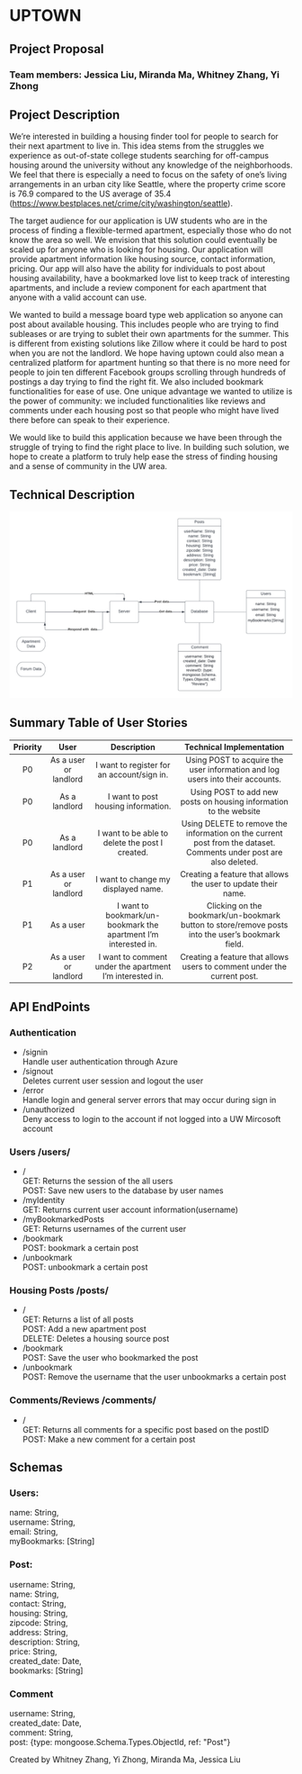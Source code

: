 # UPTOWN

## Project Proposal
### Team members: Jessica Liu, Miranda Ma, Whitney Zhang, Yi Zhong
 
## Project Description 
We’re interested in building a housing finder tool for people to search for their next apartment to live in. This idea stems from the struggles we experience as out-of-state college students searching for off-campus housing around the university without any knowledge of the neighborhoods. We feel that there is especially a need to focus on the safety of one’s living arrangements in an urban city like Seattle, where the property crime score is 76.9 compared to the US average of 35.4 (https://www.bestplaces.net/crime/city/washington/seattle). 

The target audience for our application is UW students who are in the process of finding a flexible-termed apartment, especially those who do not know the area so well. We envision that this solution could eventually be scaled up for anyone who is looking for housing. Our application will provide apartment information like housing source, contact information, pricing. Our app will also have the ability for individuals to post about housing availability, have a bookmarked love list to keep track of interesting apartments, and include a review component for each apartment that anyone with a valid account can use. 

We wanted to build a message board type web application so anyone can post about available housing. This includes people who are trying to find subleases or are trying to sublet their own apartments for the summer. This is different from existing solutions like Zillow where it could be hard to post when you are not the landlord. We hope having uptown could also mean a centralized platform for apartment hunting so that there is no more need for people to join ten different Facebook groups scrolling through hundreds of postings a day trying to find the right fit. We also included bookmark functionalities for ease of use. One unique advantage we wanted to utilize is the power of community: we included functionalities like reviews and comments under each housing post so that people who might have lived there before can speak to their experience. 

We would like to build this application because we have been through the struggle of trying to find the right place to live. In building such solution, we hope to create a platform to truly help ease the stress of finding housing and a sense of community in the UW area. 
 
## Technical Description

![alt text](/public/img/Info%20441.png)

## Summary Table of User Stories
| Priority  |          User         |                                                 Description                                                 |                                      Technical Implementation                                     |
|:---------:|:---------------------:|:-----------------------------------------------------------------------------------------------------------:|:-------------------------------------------------------------------------------------------------:|
| P0        | As a user or landlord | I want to register for an account/sign in.                                                                  | Using POST to acquire the user information and log users into their accounts.                     |
| P0        | As a landlord         | I want to post housing information.                                                                         | Using POST to add new posts on housing information to the website                                 |
| P0        | As a landlord         | I want to be able to delete the post I created.                                                             | Using DELETE to remove the information on the current post from the dataset. Comments under post are also deleted.                      |
| P1        | As a user or landlord     | I want to change my displayed name.                         | Creating a feature that allows the user to update their name.                           |
| P1        | As a user             | I want to bookmark/un-bookmark the apartment I’m interested in.                                             | Clicking on the bookmark/un-bookmark button to store/remove posts into the user’s bookmark field. |
| P2        | As a user or landlord     | I want to comment under the apartment I’m interested in.                         | Creating a feature that allows users to comment under the current post.                           |
 
## API EndPoints
### Authentication 
- /signin <br>
	Handle user authentication through Azure
- /signout <br>
	Deletes current user session and logout the user
- /error <br>
	Handle login and general server errors that may occur during sign in
- /unauthorized <br>
	Deny access to login to the account if not logged into a UW Mircosoft account
 
### Users  /users/
- / <br>
	GET: Returns the session of the all users <br>
	POST: Save new users to the database by user names <br>
- /myIdentity <br>
	GET: Returns current user account information(username)  <br>
- /myBookmarkedPosts <br>
	GET: Returns usernames of the current user <br>
- /bookmark <br>
	POST: bookmark a certain post 
- /unbookmark <br>
	POST: unbookmark a certain post
 
### Housing Posts /posts/
- / <br>
GET: Returns a list of all posts <br>
POST: Add a new apartment post<br>
DELETE: Deletes a housing source post<br>
- /bookmark <br>
	POST: Save the user who bookmarked the post <br>
- /unbookmark <br>
	POST: Remove the username that the user unbookmarks a certain post<br>

### Comments/Reviews /comments/
- / <br>
GET: Returns all comments for a specific post based on the postID <br>
POST: Make a new comment for a certain post <br>
 
 
 
## Schemas
### Users:
name: String, <br>
username: String, <br>
email: String, <br>
myBookmarks: [String]
 
### Post:
username: String, <br>
name: String, <br>
contact: String, <br>
housing: String, <br>
zipcode: String, <br>
address: String, <br>
description: String, <br>
price: String, <br>
created_date: Date, <br>
bookmarks: [String]
 
### Comment
username: String, <br>
created_date: Date, <br>
comment: String, <br>
post: {type: mongoose.Schema.Types.ObjectId, ref: "Post"}

Created by Whitney Zhang, Yi Zhong, Miranda Ma, Jessica Liu
